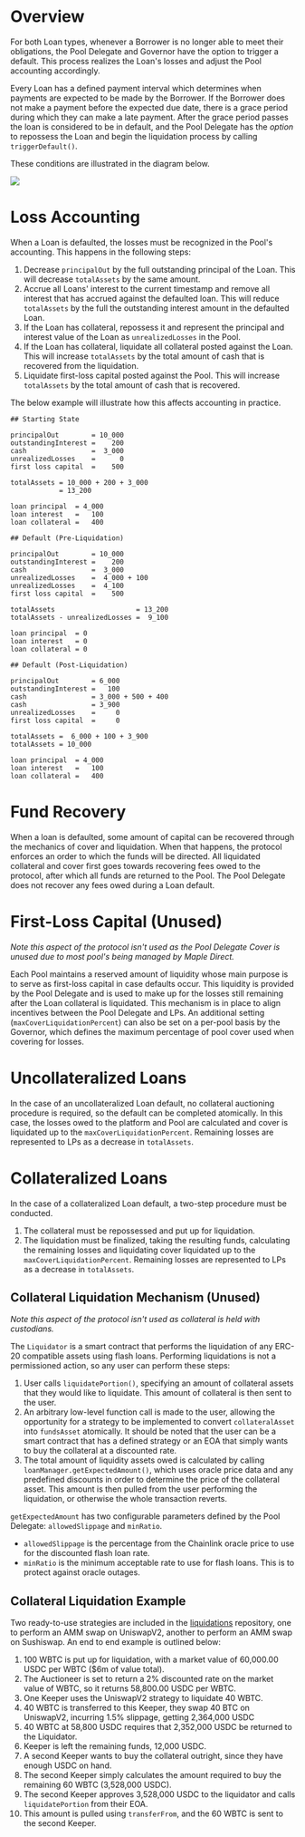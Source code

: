 # Overview

For both Loan types, whenever a Borrower is no longer able to meet their obligations, the Pool Delegate and Governor have the option to trigger a default. This process realizes the Loan's losses and adjust the Pool accounting accordingly.

Every Loan has a defined payment interval which determines when payments are expected to be made by the Borrower. If the Borrower does not make a payment before the expected due date, there is a grace period during which they can make a late payment. After the grace period passes the loan is considered to be in default, and the Pool Delegate has the *option* to repossess the Loan and begin the liquidation process by calling `triggerDefault()`.

These conditions are illustrated in the diagram below.

![](https://user-images.githubusercontent.com/44272939/142062302-05d024a8-5b3e-4394-b06d-5b5149106f91.png)

# Loss Accounting

When a Loan is defaulted, the losses must be recognized in the Pool's accounting. This happens in the following steps:
1. Decrease `principalOut` by the full outstanding principal of the Loan. This will decrease `totalAssets` by the same amount.
2. Accrue all Loans' interest to the current timestamp and remove all interest that has accrued against the defaulted loan. This will reduce `totalAssets` by the full the outstanding interest amount in the defaulted Loan.
3. If the Loan has collateral, repossess it and represent the principal and interest value of the Loan as `unrealizedLosses` in the Pool.
4. If the Loan has collateral, liquidate all collateral posted against the Loan. This will increase `totalAssets` by the total amount of cash that is recovered from the liquidation.
5. Liquidate first-loss capital posted against the Pool. This will increase `totalAssets` by the total amount of cash that is recovered.

The below example will illustrate how this affects accounting in practice.

```
## Starting State

principalOut        = 10_000
outstandingInterest =    200
cash                =  3_000
unrealizedLosses    =      0
first loss capital  =    500

totalAssets = 10_000 + 200 + 3_000
            = 13_200

loan principal  = 4_000
loan interest   =   100
loan collateral =   400

## Default (Pre-Liquidation)

principalOut        = 10_000
outstandingInterest =    200
cash                =  3_000
unrealizedLosses    =  4_000 + 100
unrealizedLosses    =  4_100
first loss capital  =    500

totalAssets                    = 13_200
totalAssets - unrealizedLosses =  9_100

loan principal  = 0
loan interest   = 0
loan collateral = 0

## Default (Post-Liquidation)

principalOut        = 6_000
outstandingInterest =   100
cash                = 3_000 + 500 + 400
cash                = 3_900
unrealizedLosses    =     0
first loss capital  =     0

totalAssets =  6_000 + 100 + 3_900
totalAssets = 10_000

loan principal  = 4_000
loan interest   =   100
loan collateral =   400
```

# Fund Recovery

When a loan is defaulted, some amount of capital can be recovered through the mechanics of cover and liquidation. When that happens, the protocol enforces an order to which the funds will be directed. All liquidated collateral and cover first goes towards recovering fees owed to the protocol, after which all funds are returned to the Pool. The Pool Delegate does not recover any fees owed during a Loan default.

# First-Loss Capital (Unused)

*Note this aspect of the protocol isn't used as the Pool Delegate Cover is unused due to most pool's being managed by Maple Direct.*

Each Pool maintains a reserved amount of liquidity whose main purpose is to serve as first-loss capital in case defaults occur. This liquidity is provided by the Pool Delegate and is used to make up for the losses still remaining after the Loan collateral is liquidated. This mechanism is in place to align incentives between the Pool Delegate and LPs. An additional setting (`maxCoverLiquidationPercent`) can also be set on a per-pool basis by the Governor, which defines the maximum percentage of pool cover used when covering for losses.

# Uncollateralized Loans

In the case of an uncollateralized Loan default, no collateral auctioning procedure is required, so the default can be completed atomically. In this case, the losses owed to the platform and Pool are calculated and cover is liquidated up to the `maxCoverLiquidationPercent`. Remaining losses are represented to LPs as a decrease in `totalAssets`.

# Collateralized Loans

In the case of a collateralized Loan default, a two-step procedure must be conducted.
1. The collateral must be repossessed and put up for liquidation.
2. The liquidation must be finalized, taking the resulting funds, calculating the remaining losses and liquidating cover liquidated up to the `maxCoverLiquidationPercent`. Remaining losses are represented to LPs as a decrease in `totalAssets`.

## Collateral Liquidation Mechanism (Unused)

*Note this aspect of the protocol isn't used as collateral is held with custodians.*

The `Liquidator` is a smart contract that performs the liquidation of any ERC-20 compatible assets using flash loans. Performing liquidations is not a permissioned action, so any user can perform these steps:

1. User calls `liquidatePortion()`, specifying an amount of collateral assets that they would like to liquidate. This amount of collateral is then sent to the user.
2. An arbitrary low-level function call is made to the user, allowing the opportunity for a strategy to be implemented to convert `collateralAsset` into `fundsAsset` atomically. It should be noted that the user can be a smart contract that has a defined strategy or an EOA that simply wants to buy the collateral at a discounted rate.
3. The total amount of liquidity assets owed is calculated by calling `loanManager.getExpectedAmount()`, which uses oracle price data and any predefined discounts in order to determine the price of the collateral asset. This amount is then pulled from the user performing the liquidation, or otherwise the whole transaction reverts.

`getExpectedAmount` has two configurable parameters defined by the Pool Delegate: `allowedSlippage` and `minRatio`.
- `allowedSlippage` is the percentage from the Chainlink oracle price to use for the discounted flash loan rate.
- `minRatio` is the minimum acceptable rate to use for flash loans. This is to protect against oracle outages.

## Collateral Liquidation Example

Two ready-to-use strategies are included in the [liquidations](https://github.com/maple-labs/liquidations) repository, one to perform an AMM swap on UniswapV2, another to perform an AMM swap on Sushiswap. An end to end example is outlined below:
1. 100 WBTC is put up for liquidation, with a market value of 60,000.00 USDC per WBTC ($6m of value total).
2. The Auctioneer is set to return a 2% discounted rate on the market value of WBTC, so it returns 58,800.00 USDC per WBTC.
3. One Keeper uses the UniswapV2 strategy to liquidate 40 WBTC.
4. 40 WBTC is transferred to this Keeper, they swap 40 BTC on UniswapV2, incurring 1.5% slippage, getting 2,364,000 USDC
5. 40 WBTC at 58,800 USDC requires that 2,352,000 USDC be returned to the Liquidator.
6. Keeper is left the remaining funds, 12,000 USDC.
7. A second Keeper wants to buy the collateral outright, since they have enough USDC on hand.
8. The second Keeper simply calculates the amount required to buy the remaining 60 WBTC (3,528,000 USDC).
9. The second Keeper approves 3,528,000 USDC to the liquidator and calls `liquidatePortion` from their EOA.
10. This amount is pulled using `transferFrom`, and the 60 WBTC is sent to the second Keeper.
